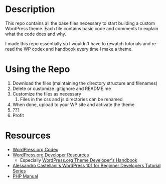 # Description

This repo contains all the base files necessary to start building a custom WordPress theme. Each file contains basic code and comments to explain what the code does and why.

I made this repo essentially so I wouldn't have to rewatch tutorials and re-read the WP codex and handbook every time I make a theme.

# Using the Repo

1. Download the files (maintaining the directory structure and filenames)
2. Delete or customize .gitignore and README.me
3. Customize the files as necessary
    1. Files in the css and js directories can be renamed
4. When done, upload to your WP site and activate the theme
5. ???
6. Profit

# Resources

* [WordPress.org Codex](https://codex.wordpress.org/)
* [WordPress.org Developer Resources](https://developer.wordpress.org/)
  * Especially [WordPress.org Theme Developer's Handbook](https://developer.wordpress.org/themes/)
* [Alessandro Castellani's WordPress 101 for Beginner Developers Tutorial Series](https://www.youtube.com/watch?v=oTRZYnYQlmo&list=PLriKzYyLb28nUFbe0Y9d-19uVkOnhYxFE)
* [PHP Manual](https://www.php.net/manual/en/index.php)
